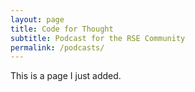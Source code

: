 ```yaml
---
layout: page
title: Code for Thought
subtitle: Podcast for the RSE Community
permalink: /podcasts/
---
```


This is a page I just added.